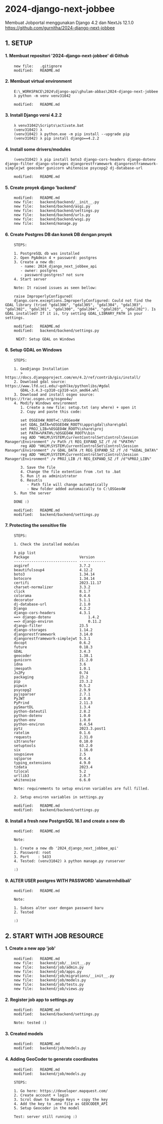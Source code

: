 # 2024-django-next-jobbee
Membuat Jobportal menggunakan Django 4.2 dan NextJs 12.1.0
https://github.com/gurnitha/2024-django-next-jobbee


## 1. SETUP

#### 1. Membuat repositori '2024-django-next-jobbee' di Github

        new file:   .gitignore
        modified:   README.md

#### 2. Membuat virtual environment

        E:\_WORKSPACE\2024\django-api\ghulam-abbas\2024-django-next-jobbee
        λ python -m venv venv31042

        modified:   README.md

#### 3. Install Django versi 4.2.2

        λ venv31042\Scripts\activate.bat
        (venv31042) λ 
        (venv31042) λ python.exe -m pip install --upgrade pip
        (venv31042) λ pip install django==4.2.2

#### 4. Install some drivers/modules

        (venv31042) λ pip install boto3 django-cors-headers django-dotenv django-filter django-storages djangorestframework djangorestframework-simplejwt geocoder gunicorn whitenoise psycopg2 dj-database-url

        modified:   README.md

#### 5. Create proyek django 'backend'

        modified:   README.md
        new file:   backend/backend/__init__.py
        new file:   backend/backend/asgi.py
        new file:   backend/backend/settings.py
        new file:   backend/backend/urls.py
        new file:   backend/backend/wsgi.py
        new file:   backend/manage.py

#### 6. Create Postgres DB dan konek DB dengan proyek

        STEPS:

        1. PostgreSQL db was installed
        2. Open PgAdmin 4 + password: postgres
        3. Create a new db: 
           - name: 2024_django_next_jobbee_api
           - owner: postgres
           - password:postgres? not sure
        4. Start server 

        Note: It raised issues as seen bellow:

        raise ImproperlyConfigured(
        django.core.exceptions.ImproperlyConfigured: Could not find the GDAL library (tried "gdal306", "gdal305", "gdal304", "gdal303", "gdal302", "gdal301", "gdal300", "gdal204", "gdal203", "gdal202"). Is GDAL installed? If it is, try setting GDAL_LIBRARY_PATH in your settings.

        modified:   README.md
        modified:   backend/backend/settings.py

         NEXT: Setup GDAL on Windows

#### 6. Setup GDAL on Windows

        STEPS:

        1. GeoDjango Installation
           > https://docs.djangoproject.com/en/4.2/ref/contrib/gis/install/
        2. Download gdal source: https://www.lfd.uci.edu/~gohlke/pythonlibs/#gdal
           GDAL-3.4.3-cp310-cp310-win_amd64.whl
        3. Download and install osgeo source: https://trac.osgeo.org/osgeo4w/
        4. Modify Windows environment
           1. Create a new file: setup.txt (any where) + open it
           2. Copy and paste this code:

           set OSGEO4W_ROOT=C:\OSGeo4W
           set GDAL_DATA=%OSGEO4W_ROOT%\apps\gdal\share\gdal
           set PROJ_LIB=%OSGEO4W_ROOT%\share\proj
           set PATH=%PATH%;%OSGEO4W_ROOT%\bin
           reg ADD "HKLM\SYSTEM\CurrentControlSet\Control\Session Manager\Environment" /v Path /t REG_EXPAND_SZ /f /d "%PATH%"
           reg ADD "HKLM\SYSTEM\CurrentControlSet\Control\Session Manager\Environment" /v GDAL_DATA /t REG_EXPAND_SZ /f /d "%GDAL_DATA%"
           reg ADD "HKLM\SYSTEM\CurrentControlSet\Control\Session Manager\Environment" /v PROJ_LIB /t REG_EXPAND_SZ /f /d"%PROJ_LIB%"
           
           3. Save the file
           4. Change the file extention from .txt to .bat
           5. Run it as administrator
           6. Resutls
              - Path file will change automatically
              - New folder added automaically to C:\OSGeo4W
        5. Run the server

        DONE :)

        modified:   README.md
        modified:   backend/backend/settings.py

#### 7. Protecting the sensitive file

        STEPS:

        1. Check the installed modules

        λ pip list                                     
        Package                       Version          
        ----------------------------- ------------     
        asgiref                       3.7.2            
        beautifulsoup4                4.12.2           
        boto3                         1.34.14          
        botocore                      1.34.14          
        certifi                       2023.11.17       
        charset-normalizer            3.3.2            
        click                         8.1.7            
        colorama                      0.4.6            
        decorator                     5.1.1            
        dj-database-url               2.1.0            
        Django                        4.2.2            
        django-cors-headers           4.3.1            
        ==> django-dotenv                 1.4.2            
        ==> django-environ                0.11.2           
        django-filter                 23.5             
        django-storages               1.14.2           
        djangorestframework           3.14.0           
        djangorestframework-simplejwt 5.3.1            
        docopt                        0.6.2            
        future                        0.18.3           
        GDAL                          3.4.3            
        geocoder                      1.38.1           
        gunicorn                      21.2.0           
        idna                          3.6              
        jmespath                      1.0.1            
        Js2Py                         0.74             
        packaging                     23.2             
        pip                           23.3.2           
        pipwin                        0.5.2            
        psycopg2                      2.9.9            
        pyjsparser                    2.7.1            
        PyJWT                         2.8.0            
        PyPrind                       2.11.3           
        pySmartDL                     1.3.4            
        python-dateutil               2.8.2
        python-dotenv                 1.0.0
        python-env                    1.0.0            
        python-environ                0.4.54           
        pytz                          2023.3.post1     
        ratelim                       0.1.6            
        requests                      2.31.0           
        s3transfer                    0.10.0           
        setuptools                    63.2.0           
        six                           1.16.0           
        soupsieve                     2.5              
        sqlparse                      0.4.4            
        typing_extensions             4.9.0            
        tzdata                        2023.4           
        tzlocal                       5.2              
        urllib3                       2.0.7            
        whitenoise                    6.6.0

        Note: requirements to setup environ variables are full filled.

        2. Setup environ variables in settings.py
           
        modified:   README.md
        modified:   backend/backend/settings.py

#### 8. Install a fresh new PostgreSQL 16.1 and create a new db

        modified:   README.md

        Note:

        1. Create a new db '2024_django_next_jobbee_api' 
        2. Password: root
        3. Port    : 5433
        4. Tested: (venv31042) λ python manage.py runserver

        :)

#### 9. ALTER USER postgres WITH PASSWORD 'alamatrmhdibali'

        modified:   README.md

        Note:

        1. Sukses alter user dengan password baru
        2. Tested

        :) 


## 2. START WITH JOB RESOURCE                                   

#### 1. Create a new app 'job'

        modified:   README.md
        new file:   backend/job/__init__.py
        new file:   backend/job/admin.py
        new file:   backend/job/apps.py
        new file:   backend/job/migrations/__init__.py
        new file:   backend/job/models.py
        new file:   backend/job/tests.py
        new file:   backend/job/views.py                                   

#### 2. Register job app to settings.py

        modified:   README.md
        modified:   backend/backend/settings.py

        Note: tested :)                                   

#### 3. Created models

        modified:   README.md
        modified:   backend/job/models.py                                   

#### 4. Adding GeoCoder to generate coordinates

        modified:   README.md
        modified:   backend/job/models.py
        
        STEPS:

        1. Go here: https://developer.mapquest.com/
        2. Create account + login
        3. Scrol down to Manage Keys + copy the key
        4. Add the key to .env file as GEOCODER_API
        5. Setup Geocoder in the model

        Test: server still running :) 